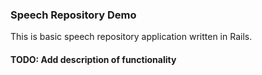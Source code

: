 ### Speech Repository Demo

This is basic speech repository application written in Rails.

#### TODO: Add description of functionality